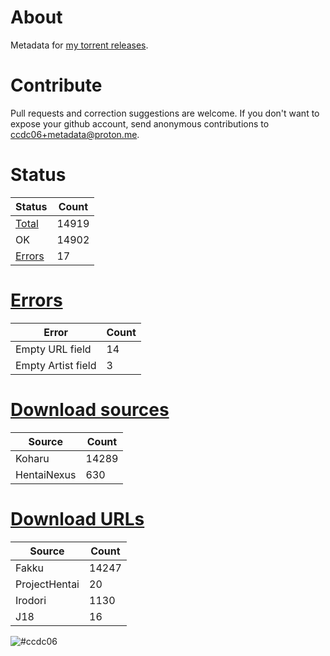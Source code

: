 # About
Metadata for [my torrent releases](https://sukebei.nyaa.si/?q=CCDC06).

# Contribute
Pull requests and correction suggestions are welcome. If you don't want to expose your github account, send anonymous contributions to [ccdc06+metadata@proton.me](mailto:ccdc06+metadata@proton.me).

<!-- [Status] -->
# Status
|Status|Count|
|-|-|
|[Total](indexes/list.csv)|14919|
|OK|14902|
|[Errors](indexes/errors.csv)|17|

# [Errors](indexes/errors.csv)
|Error|Count|
|-|-|
|Empty URL field|14|
|Empty Artist field|3|

# [Download sources](indexes/downloadSource.csv)
|Source|Count|
|-|-|
|Koharu|14289|
|HentaiNexus|630|

# [Download URLs](indexes/urlSource.csv)
|Source|Count|
|-|-|
|Fakku|14247|
|ProjectHentai|20|
|Irodori|1130|
|J18|16|
<!-- [/Status] -->

![#ccdc06](https://placehold.co/15x15/ccdc06/ccdc06.png)
